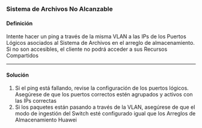 
### Sistema de Archivos No Alcanzable

#### Definición

Intente hacer un ping a través de la misma VLAN a las IPs de los Puertos Lógicos asociados al Sistema de Archivos en el arreglo de almacenamiento. Si no son accesibles, el cliente no podrá acceder a sus Recursos Compartidos

---

#### Solución

1. Si el ping está fallando, revise la configuración de los puertos lógicos. Asegúrese de que los puertos correctos estén agrupados y activos con las IPs correctas
2. Si los paquetes están pasando a través de la VLAN, asegúrese de que el modo de ingestión del Switch esté configurado igual que los Arreglos de Almacenamiento Huawei
